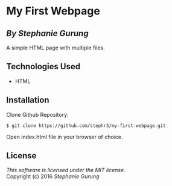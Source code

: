 # My First Webpage
## *By Stephanie Gurung*

A simple HTML page with multiple files.

## Technologies Used

* HTML<br>

Installation
------------
Clone Github Repository:
```
$ git clone https://github.com/stephr3/my-first-webpage.git
```
Open index.html file in your browser of choice.

License
-------
_This software is licensed under the MIT license._<br>
Copyright (c) 2016 *Stephanie Gurung*
